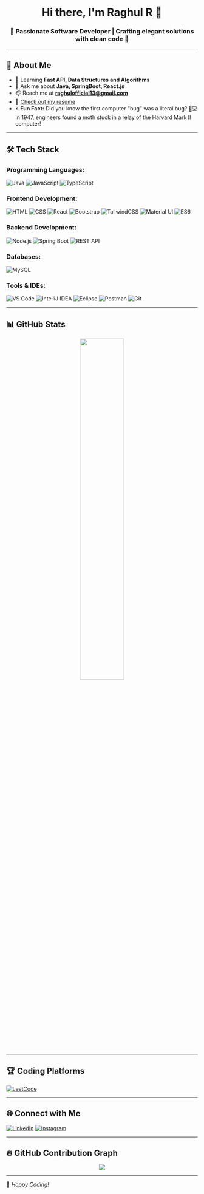 <h1 align="center">Hi there, I'm Raghul R 👋</h1>
<h3 align="center">🚀 Passionate Software Developer | Crafting elegant solutions with clean code 🚀</h3>

---

## 🚀 About Me

- 🌱 Learning **Fast API, Data Structures and Algorithms**
- 💬 Ask me about **Java, SpringBoot, React.js**
- 📫 Reach me at **raghulofficial13@gmail.com**
- 📄 [Check out my resume]()
- ⚡ **Fun Fact:** Did you know the first computer "bug" was a literal bug? 🐛💻 In 1947, engineers found a moth stuck in a relay of the Harvard Mark II computer!

---

## 🛠️ Tech Stack

### **Programming Languages:**

![Java](https://img.shields.io/badge/Java-007396?style=for-the-badge&logo=java&logoColor=white)
![JavaScript](https://img.shields.io/badge/JavaScript-F7DF1E?style=for-the-badge&logo=javascript&logoColor=black)
![TypeScript](https://img.shields.io/badge/TypeScript-3178C6?style=for-the-badge&logo=typescript&logoColor=white)

### **Frontend Development:**

![HTML](https://img.shields.io/badge/HTML5-E34F26?style=for-the-badge&logo=html5&logoColor=white)
![CSS](https://img.shields.io/badge/CSS3-1572B6?style=for-the-badge&logo=css3&logoColor=white)
![React](https://img.shields.io/badge/React-20232A?style=for-the-badge&logo=react&logoColor=61DAFB)
![Bootstrap](https://img.shields.io/badge/Bootstrap-563D7C?style=for-the-badge&logo=bootstrap&logoColor=white)
![TailwindCSS](https://img.shields.io/badge/TailwindCSS-06B6D4?style=for-the-badge&logo=tailwindcss&logoColor=white)
![Material UI](https://img.shields.io/badge/Material--UI-0081CB?style=for-the-badge&logo=mui&logoColor=white)
![ES6](https://img.shields.io/badge/ES6-F7DF1E?style=for-the-badge&logo=javascript&logoColor=black)

### **Backend Development:**

![Node.js](https://img.shields.io/badge/Node.js-339933?style=for-the-badge&logo=node.js&logoColor=white)
![Spring Boot](https://img.shields.io/badge/Spring_Boot-6DB33F?style=for-the-badge&logo=spring-boot&logoColor=white)
![REST API](https://img.shields.io/badge/REST%20API-02569B?style=for-the-badge&logo=api&logoColor=white)

### **Databases:**

![MySQL](https://img.shields.io/badge/MySQL-4479A1?style=for-the-badge&logo=mysql&logoColor=white)


### **Tools & IDEs:**

![VS Code](https://img.shields.io/badge/VS%20Code-007ACC?style=for-the-badge&logo=visual-studio-code&logoColor=white)
![IntelliJ IDEA](https://img.shields.io/badge/IntelliJ_IDEA-000000?style=for-the-badge&logo=intellij-idea&logoColor=white)
![Eclipse](https://img.shields.io/badge/Eclipse-2C2255?style=for-the-badge&logo=eclipse&logoColor=white)
![Postman](https://img.shields.io/badge/Postman-FF6C37?style=for-the-badge&logo=postman&logoColor=white)
![Git](https://img.shields.io/badge/Git-F05032?style=for-the-badge&logo=git&logoColor=white)


---

## 📊 GitHub Stats

<div align="center">
  <img src="https://github-readme-stats.vercel.app/api?username=theraghulr&show_icons=true&theme=radical" width="48%"/>
</div>

---

## 🏆 Coding Platforms

[![LeetCode](https://img.shields.io/badge/LeetCode-FFA116?style=for-the-badge&logo=leetcode&logoColor=black)](https://leetcode.com/u/gBc823XJOD/)



---

## 🌐 Connect with Me

[![LinkedIn](https://img.shields.io/badge/LinkedIn-0077B5?style=for-the-badge&logo=linkedin&logoColor=white)](https://www.linkedin.com/in/)
[![Instagram](https://img.shields.io/badge/Instagram-E4405F?style=for-the-badge&logo=instagram&logoColor=white)](https://instagram.com/)

---

## 🔥 GitHub Contribution Graph

<p align="center">
  <img src="https://github-readme-activity-graph.vercel.app/graph?username=theraghulr&theme=react"/>
</p>

---


🚀 _Happy Coding!_
